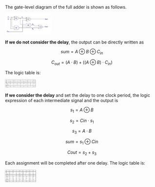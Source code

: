 The gate-level diagram of the full adder is shown as follows.

<img src="figs/diagram.png" alt="image" width = "30%">

**If we do not consider the delay**, the output can be directly written as

$$sum= A \oplus B \oplus C_{in}$$

$$C_{out}=(A \cdot B) + ((A \oplus B) \cdot C_{in})$$

The logic table is:

<img src="figs/table1.png" alt="image" width = "20%">

**If we consider the delay** and set the delay to one clock period, the logic expression of each intermediate signal and the output is

$$ s_1 = A \oplus B$$ 

$$ s_2 = Cin \cdot s_1 $$

$$ s_3 = A \cdot B $$

$$ sum = s_1 \oplus Cin $$

$$ Cout = s_2 + s_3 $$

Each assignment will be completed after one delay. The logic table is:

<img src="figs/table2.png" alt="image" width = "20%">


